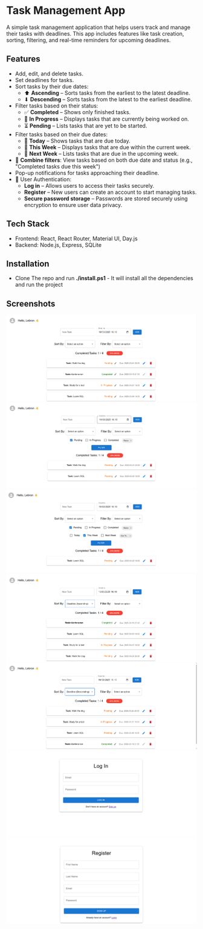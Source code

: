 # Task Management App
A simple task management application that helps users track and manage their tasks with deadlines. This app includes features like task creation, sorting, filtering, and real-time reminders for upcoming deadlines.


## Features
- Add, edit, and delete tasks.
- Set deadlines for tasks.
- Sort tasks by their due dates:
    * ⬆ **Ascending** – Sorts tasks from the earliest to the latest deadline.
    * ⬇ **Descending** – Sorts tasks from the latest to the earliest deadline.
- Filter tasks based on their status:
    * ✅ **Completed** – Shows only finished tasks.
    * 🔄 **In Progress** – Displays tasks that are currently being worked on.
    * ⏳ **Pending** – Lists tasks that are yet to be started.
- Filter tasks based on their due dates:
    * 📅 **Today** – Shows tasks that are due today.
    * 📆 **This Week** – Displays tasks that are due within the current week.
    * 📅 **Next Week** – Lists tasks that are due in the upcoming week.
- 🔄 **Combine filters**: View tasks based on both due date and status (e.g., "Completed tasks due this week")  
- Pop-up notifications for tasks approaching their deadline.
- 🔑 User Authentication:  
    * **Log in** – Allows users to access their tasks securely.
    * **Register** – New users can create an account to start managing tasks.
    * **Secure password storage** – Passwords are stored securely using encryption to ensure user data privacy.


## Tech Stack
- Frontend: React, React Router, Material UI, Day.js
- Backend: Node.js, Express, SQLite


## Installation
- Clone The repo and run **./install.ps1** - It will install all the dependencies and run the project

## Screenshots
![Tasks Dispay](./screenshots/screenshot1.png)
![Tasks Display With Filtering](./screenshots/screenshot2.png)
![Tasks Display With Filtering](./screenshots/screenshot3.png)
![Tasks Displayed in Ascending Order by Deadline](./screenshots/screenshot4.png)
![Tasks Displayed in Descending Order by Deadline](./screenshots/screenshot5.png)
![Login Page](./screenshots/screenshot6.png)
![Register Page](./screenshots/screenshot7.png)

